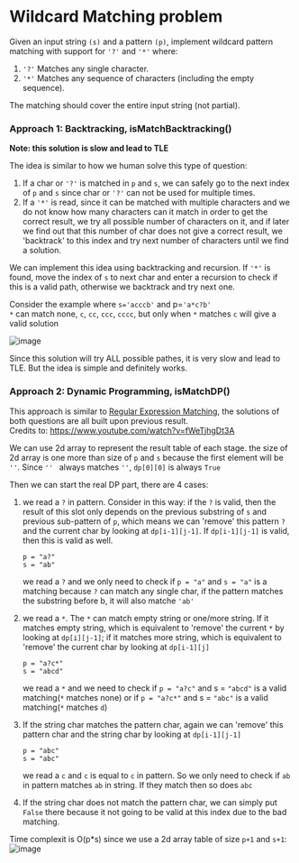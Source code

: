 # Wildcard Matching problem
Given an input string `(s)` and a pattern `(p)`, implement wildcard pattern matching with support for `'?'` and `'*'` where:
1. `'?'` Matches any single character.
2. `'*'` Matches any sequence of characters (including the empty sequence).

The matching should cover the entire input string (not partial).



### Approach 1: Backtracking, isMatchBacktracking()
**Note: this solution is slow and lead to TLE**

The idea is similar to how we human solve this type of question:
1. If a char or `'?'` is matched in `p` and `s`, we can safely go to the next index of `p` and `s` since char or `'?'` can not be used for multiple times.
2. If a `'*'` is read, since it can be matched with multiple characters and we do not know how many characters can it match in order to get the correct result, we try all possible number of characters on it, and if later we find out that this number of char does not give a correct result, we 'backtrack' to this index and try next number of characters until we find a solution.

We can implement this idea using backtracking and recursion. If `'*'` is found, move the index of `s` to next char and enter a recursion to check if this is a valid path, otherwise we backtrack and try next one.

Consider the example where `s='acccb'` and p=`'a*c?b'`\
`*` can match none, `c`, `cc`, `ccc`, `cccc`, but only when `*` matches `c` will give a valid solution

![image](https://user-images.githubusercontent.com/25105806/123190120-d7090a00-d453-11eb-9367-6b41b01da599.png)

Since this solution will try ALL possible pathes, it is very slow and lead to TLE. But the idea is simple and definitely works.



### Approach 2: Dynamic Programming, isMatchDP()
This approach is similar to [Regular Expression Matching](https://github.com/artisan1218/LeetCode-Solution/tree/main/regExpMatching), the solutions of both questions are all built upon previous result.\
Credits to: https://www.youtube.com/watch?v=fWeTjhgDt3A

We can use 2d array to represent the result table of each stage. the size of 2d array is one more than size of `p` and `s` because the first element will be `''`. Since `'' ` always matches `''`, `dp[0][0]` is always `True`

Then we can start the real DP part, there are 4 cases:
1. we read a `?` in pattern. Consider in this way: if the `?` is valid, then the result of this slot only depends on the previous substring of `s` and previous sub-pattern of `p`, which means we can 'remove' this pattern `?` and the current char by looking at `dp[i-1][j-1]`. If `dp[i-1][j-1]` is valid, then this is valid as well.
    ```
    p = "a?"
    s = "ab"
    ```
   we read a `?` and we only need to check if `p = "a"` and `s = "a"` is a matching because `?` can match any single char, if the pattern matches the substring before b, it will also matche `'ab'`
  
2. we read a `*`. The `*` can match empty string or one/more string. If it matches empty string, which is equivalent to 'remove' the current `*` by looking at `dp[i][j-1]`; if it matches more string, which is equivalent to 'remove' the current char by looking at `dp[i-1][j]`
    ```
    p = "a?c*"
    s = "abcd"
    ```
    we read a `*` and we need to check if `p = "a?c"` and s = `"abcd"` is a valid matching(`*` matches none) or if `p = "a?c*"` and s = `"abc"` is a valid matching(`*` matches `d`)
3. If the string char matches the pattern char, again we can 'remove' this pattern char and the string char by looking at `dp[i-1][j-1]`
    ```
    p = "abc"
    s = "abc"
    ```
    we read a `c` and `c` is equal to `c` in pattern. So we only need to check if `ab` in pattern matches `ab` in string. If they match then so does `abc`
4. If the string char does not match the pattern char, we can simply put `False` there because it not going to be valid at this index due to the bad matching.

Time complexit is O(p\*s) since we use a 2d array table of size `p+1` and `s+1`:
![image](https://user-images.githubusercontent.com/25105806/123191050-767acc80-d455-11eb-9e9b-ccc72a7920fd.png)
